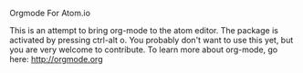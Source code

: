 Orgmode For Atom.io

This is an attempt to bring org-mode to the atom editor.
The package is activated by pressing ctrl-alt o.
You probably don't want to use this yet, but you are very welcome to contribute.
To learn more about org-mode, go here: http://orgmode.org
